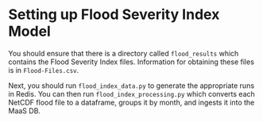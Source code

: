 # Setting up Flood Severity Index Model

You should ensure that there is a directory called `flood_results` which contains the Flood Severity Index files. Information for obtaining these files is in `Flood-Files.csv`.

Next, you should run `flood_index_data.py` to generate the appropriate runs in Redis. You can then run `flood_index_processing.py` which converts each NetCDF flood file to a dataframe, groups it by month, and ingests it into the MaaS DB.